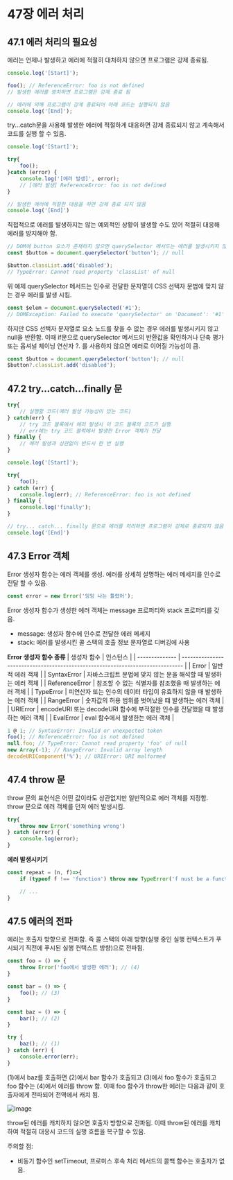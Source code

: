 # 47장 에러 처리

## 47.1 에러 처리의 필요성 

에러는 언제나 발생하고 에러에 적절히 대처하지 않으면 프로그램은 강제 종료됨.

```jsx
console.log('[Start]');

foo(); // ReferenceError: foo is not defined
// 발생한 에러를 방치하면 프로그램은 강제 종료 됨

// 에러에 의해 프로그램이 강제 종료되어 아래 코드는 실행되지 않음
console.log('[End]');
```

try...catch문을 사용해 발생한 에러에 적절하게 대응하면 강제 종료되지 않고 계속해서 코드를 실행 할 수 있음.
```jsx
console.log('[Start]');

try{
    foo();
}catch (error) {
    console.log('[에러 발생]', error);
    // [에러 발생] ReferenceError: foo is not defined
}

// 발생한 에러에 적절한 대응을 하면 강제 종료 되지 않음
console.log('[End]')
```

직접적으로 에러를 발생하지는 않는 예외적인 상황이 발생할 수도 있어 적절히 대응해 에러를 방지해야 함.
```jsx
// DOM에 button 요소가 존재하지 않으면 querySelector 메서드는 에러를 발생시키지 않고 null 반환
const $button = document.querySelector('button'); // null

$button.classList.add('disabled');
// TypeError: Cannot read property 'classList' of null
```

위 예제 querySelector 메서드는 인수로 전달한 문자열이 CSS 선택자 문법에 맞지 않는 경우 에러를 발생 시킴.
```jsx
const $elem = document.querySelected('#1');
// DOMException: Failed to execute 'querySelector' on 'Document': '#1' is not a valid selector
```
하지만 CSS 선택자 문자열로 요소 노드를 찾을 수 없는 경우 에러를 발생시키지 않고 null을 반환함. 이때 if문으로 querySelector 메서드의 반환값을 확인하거나 단축 평가 또는 옵셔널 체이닝 연산자 ?. 를 사용하지 않으면 에러로 이어질 가능성이 큼.

```jsx
const $button = document.querySelector('button'); // null
$button?.classList.add('disabled');
```

## 47.2 try...catch...finally 문
```jsx
try{
    // 실행할 코드(에러 발생 가능성이 있는 코드) 
} catch(err) {
    // try 코드 블록에서 에러 발생시 이 코드 블록의 코드가 실행
    // err에는 try 코드 블럭에서 발생한 Error 객체가 전달
} finally {
    // 에러 발생과 상관없이 반드시 한 번 실행
}
```


```jsx
console.log('[Start]');

try{
    foo();
} catch (err) {
    console.log(err); // ReferenceError: foo is not defined
} finally {
    console.log('finally');
}

// try... catch... finally 문으로 에러를 처리하면 프로그램이 강제로 종료되지 않음
console.log('[End]')

```

## 47.3 Error 객체

Error 생성자 함수는 에러 객체를 생성. 에러를 상세히 설명하는 에러 메세지를 인수로 전달 할 수 있음.
```jsx
const error = new Error('잉잉 나는 틀렸어');
```

Error 생성자 함수가 생성한 에러 객체는 message 프로퍼티와 stack 프로퍼티를 갖음. 
- message: 생성자 함수에 인수로 전달한 에러 메세지
- stack: 에러를 발생시킨 콜 스택의 호출 정보 문자열로 디버깅에 사용

**Error 생성자 함수 종류**
| 생성자 함수    | 인스턴스                                                                       |
| -------------- | ------------------------------------------------------------------------------ |
| Error          | 일반적 에러 객체                                                               |
| SyntaxError    | 자바스크립트 문법에 맞지 않는 문을 해석할 때 발생하는 에러 객체                |
| ReferenceError | 참조할 수 없는 식별자를 참조했을 때 발생하는 에러 객체                         |
| TypeError      | 피연산자 또는 인수의 데이터 타입이 유효하지 않을 때 발생하는 에러 객체         |
| RangeError     | 숫자값의 허용 범위를 벗어났을 떄 발생하는 에러 객체                            |
| URIError       | encodeURI 또는 decodeURI 함수에 부적절한 인수를 전달했을 때 발생하는 에러 객체 |
| EvalError      | eval 함수에서 발생한는 에러 객체                                               |

```jsx
1 @ 1; // SyntaxError: Invalid or unexpected token
foo(); // ReferenceError: foo is not defined
null.foo; // TypeError: Cannot read property 'foo' of null
new Array(-1); // RangeError: Invalid array length
decodeURIComponent('%'); // URIError: URI malformed
```

## 47.4 throw 문
throw 문의 표현식은 어떤 값이라도 상관없지만 일반적으로 에러 객체를 지정함. throw 문으로 에러 객체를 던져 에러 발생시킴.
```jsx
try{
    throw new Error('something wrong')
} catch (error) {
    console.log(error);
}
```

**에러 발생시키기** 
```jsx
const repeat = (n, f)=>{
    if (typeof f !== 'function') throw new TypeError('f nust be a function');

    // ...
}
```

## 47.5 에러의 전파
에러는 호출자 방향으로 전파함. 즉 콜 스택의 아래 방향(실행 중인 실행 컨텍스트가 푸시되기 직전에 푸시된 실행 컨택스트 방향)으로 전파됨.

```jsx
const foo = () => {
    throw Error('foo에서 발생한 에러'); // (4)
}

const bar = () => {
    foo(); // (3)
}

const baz = () => {
    bar(); // (2)
}

try {
    baz(); // (1)
} catch (err) {
    console.error(err);
}
```
(1)에서 baz를 호출하면 (2)에서 bar 함수가 호출되고 (3)에서 foo 함수가 호출되고 foo 함수는 (4)에서 에러를 throw 함. 이때 foo 함수가 throw한 에러는 다음과 같이 호출자에게 전파되어 전역에서 캐치 됨.

![image](https://github.com/dev-hamster/study-js-deep-dive/assets/123740296/17f9267a-bddb-419d-b091-3c41a70ae343)


throw된 에러를 캐치하지 않으면 호출자 방향으로 전파됨. 이때 throw된 에러를 캐치하여 적절히 대응시 코드의 실행 흐름을 복구할 수 있음.

주의할 점:
- 비동기 함수인 setTimeout, 프로미스 후속 처리 메서드의 콜백 함수는 호출자가 없음.
